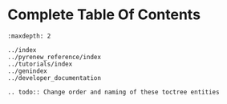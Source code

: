 # Complete Table Of Contents

```{toctree}
:maxdepth: 2

../index
../pyrenew_reference/index
../tutorials/index
../genindex
../developer_documentation
```

```{eval-rst}
.. todo:: Change order and naming of these toctree entities
```
